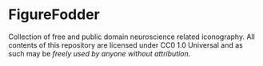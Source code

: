 # FigureFodder

Collection of free and public domain neuroscience related iconography. All contents of this repository are licensed under CC0 1.0 Universal and as such may be _freely used by anyone without attribution_.
